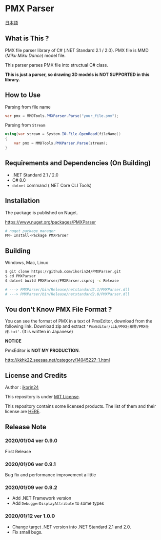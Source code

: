 # PMX Parser

[日本語](https://github.com/ikorin24/PMXParser/blob/master/README_ja.md)

## What is This ?

PMX file parser library of C# (.NET Standard 2.1 / 2.0). PMX file is MMD (*Miku Miku Dance*) model file.

This parser parses PMX file into structual C# class.

**This is just a parser, so drawing 3D models is NOT SUPPORTED in this library.**

## How to Use

Parsing from file name

```cs
var pmx = MMDTools.PMXParser.Parse("your_file.pmx");
```

Parsing from `Stream`

```cs
using(var stream = System.IO.File.OpenRead(fileName))
{
    var pmx = MMDTools.PMXParser.Parse(stream);
}
```

## Requirements and Dependencies (On Building)

- .NET Standard 2.1 / 2.0
- C# 8.0
- `dotnet` command (.NET Core CLI Tools)

## Installation

The package is published on Nuget.

https://www.nuget.org/packages/PMXParser

```sh
# nuget package manager
PM> Install-Package PMXParser
```

## Building

Windows, Mac, Linux

```sh
$ git clone https://github.com/ikorin24/PMXParser.git
$ cd PMXParser
$ dotnet build PMXParser/PMXParser.csproj -c Release

# ---> PMXParser/bin/Release/netstandard2.1/PMXParser.dll
# ---> PMXParser/bin/Release/netstandard2.0/PMXParser.dll
```

## You don't Know PMX File Format ?

You can see the format of PMX in a text of PmxEditor, download from the following link. Download zip and extract `'PmxEditor/Lib/PMX仕様書/PMX仕様.txt'`. (It is written in Japanese)

**NOTICE**

PmxEditor is **NOT MY PRODUCTION**.

http://kkhk22.seesaa.net/category/14045227-1.html

## License and Credits

Author : [ikorin24](https://github.com/ikorin24)

This repository is under [MIT License](https://github.com/ikorin24/PMXParser/blob/master/LICENSE).

This repository contains some licensed products. The list of them and their license are [HERE](https://github.com/ikorin24/PMXParser/blob/master/CREDITS.md).

## Release Note

### 2020/01/04 ver 0.9.0

First Release

### 2020/01/06 ver 0.9.1

Bug fix and performance improvement a little

### 2020/01/09 ver 0.9.2

- Add .NET Framework version
- Add `DebuggerDisplayAttribute` to some types

### 2020/01/12 ver 1.0.0

- Change target .NET version into .NET Standard 2.1 and 2.0.
- Fix small bugs.
